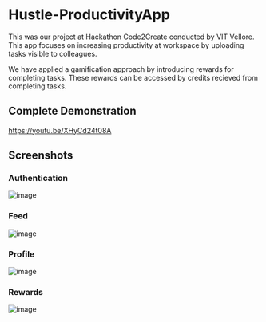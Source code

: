 # Hustle-ProductivityApp

This was our project at Hackathon Code2Create conducted by VIT Vellore. This app focuses on increasing productivity at workspace by uploading tasks visible to colleagues.

We have applied a gamification approach by introducing rewards for completing tasks. These rewards can be accessed by credits recieved from completing tasks.

## Complete Demonstration

https://youtu.be/XHyCd24t08A

## Screenshots

### Authentication

![image](https://user-images.githubusercontent.com/63179137/127144284-6367afa4-c566-4200-8b7a-663ea7cdc600.png)

### Feed

![image](https://user-images.githubusercontent.com/63179137/127144320-a7d992f5-e86a-41e2-9e9b-108b4962f793.png)

### Profile

![image](https://user-images.githubusercontent.com/63179137/127144626-117504da-c550-43d8-8a96-ebabe9f1be05.png)

### Rewards

![image](https://user-images.githubusercontent.com/63179137/127144676-781738b9-566b-4697-8d9d-e996d6f5c064.png)
